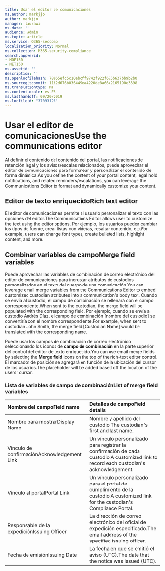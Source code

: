 ```yaml
---
title: Usar el editor de comunicaciones
ms.author: markjjo
author: markjjo
manager: laurawi
ms.date: ''
audience: Admin
ms.topic: article
ms.service: O365-seccomp
localization_priority: Normal
ms.collection: M365-security-compliance
search.appverid:
- MOE150
- MET150
ms.assetid: ''
description: ''
ms.openlocfilehash: 78865efc5c10ebcff9742f922f675b637bb9b2b0
ms.sourcegitcommit: 1162d676b036449ea4220de8a6642165190e3398
ms.translationtype: MT
ms.contentlocale: es-ES
ms.lasthandoff: 09/20/2019
ms.locfileid: "37093128"
---
```

# <a name="use-the-communications-editor"></a><span data-ttu-id="b7df0-102">Usar el editor de comunicaciones</span><span class="sxs-lookup"><span data-stu-id="b7df0-102">Use the communications editor</span></span>

<span data-ttu-id="b7df0-103">Al definir el contenido del contenido del portal, las notificaciones de retención legal y los avisos/escalas relacionados, puede aprovechar el editor de comunicaciones para formatear y personalizar el contenido de forma dinámica.</span><span class="sxs-lookup"><span data-stu-id="b7df0-103">As you define the content of your portal content, legal hold notifications, and related reminders/escalations, you can leverage the Communications Editor to format and dynamically customize your content.</span></span>

## <a name="rich-text-editor"></a><span data-ttu-id="b7df0-104">Editor de texto enriquecido</span><span class="sxs-lookup"><span data-stu-id="b7df0-104">Rich text editor</span></span> 

<span data-ttu-id="b7df0-105">El editor de comunicaciones permite al usuario personalizar el texto con las opciones del editor.</span><span class="sxs-lookup"><span data-stu-id="b7df0-105">The Communications Editor allows user to customize the text using the editor options.</span></span> <span data-ttu-id="b7df0-106">Por ejemplo, los usuarios pueden cambiar los tipos de fuente, crear listas con viñetas, resaltar contenido, etc.</span><span class="sxs-lookup"><span data-stu-id="b7df0-106">For example, users can change font types, create bulleted lists, highlight content, and more.</span></span> 

## <a name="merge-field-variables"></a><span data-ttu-id="b7df0-107">Combinar variables de campo</span><span class="sxs-lookup"><span data-stu-id="b7df0-107">Merge field variables</span></span>

<span data-ttu-id="b7df0-108">Puede aprovechar las variables de combinación de correo electrónico del editor de comunicaciones para incrustar atributos de custodios personalizados en el texto del cuerpo de una comunicación.</span><span class="sxs-lookup"><span data-stu-id="b7df0-108">You can leverage email merge variables from the Communications Editor to embed customized custodian attributes into a communication's body text.</span></span> <span data-ttu-id="b7df0-109">Cuando se envía al custodio, el campo de combinación se rellenará con el campo correspondiente.</span><span class="sxs-lookup"><span data-stu-id="b7df0-109">When sent to the custodian, the merge field will be populated with the corresponding field.</span></span> <span data-ttu-id="b7df0-110">Por ejemplo, cuando se envía a custodio Andrés Díaz, el campo de combinación [nombre del custodio] se convertiría con el nombre correspondiente.</span><span class="sxs-lookup"><span data-stu-id="b7df0-110">For example, when sent to custodian John Smith, the merge field [Custodian Name] would be translated with the corresponding name.</span></span> 

<span data-ttu-id="b7df0-111">Puede usar los campos de combinación de correo electrónico seleccionando los iconos de **campo de combinación** en la parte superior del control del editor de texto enriquecido.</span><span class="sxs-lookup"><span data-stu-id="b7df0-111">You can use email merge fields by selecting the **Merge field** icons on the top of the rich-text editor control.</span></span> <span data-ttu-id="b7df0-112">El marcador de posición se agregará en función de la ubicación del cursor de los usuarios.</span><span class="sxs-lookup"><span data-stu-id="b7df0-112">The placeholder will be added based off the location of the users' cursor.</span></span> 

### <a name="list-of-merge-field-variables"></a><span data-ttu-id="b7df0-113">Lista de variables de campo de combinación</span><span class="sxs-lookup"><span data-stu-id="b7df0-113">List of merge field variables</span></span>

| <span data-ttu-id="b7df0-114">Nombre del campo</span><span class="sxs-lookup"><span data-stu-id="b7df0-114">Field name</span></span>                  | <span data-ttu-id="b7df0-115">Detalles de campo</span><span class="sxs-lookup"><span data-stu-id="b7df0-115">Field details</span></span> | 
| :------------------- | :------------------- |
| <span data-ttu-id="b7df0-116">Nombre para mostrar</span><span class="sxs-lookup"><span data-stu-id="b7df0-116">Display Name</span></span>  | <span data-ttu-id="b7df0-117">Nombre y apellido del custodio.</span><span class="sxs-lookup"><span data-stu-id="b7df0-117">The custodian's first and last name.</span></span> | 
| <span data-ttu-id="b7df0-118">Vínculo de confirmación</span><span class="sxs-lookup"><span data-stu-id="b7df0-118">Acknowledgement Link</span></span> | <span data-ttu-id="b7df0-119">Un vínculo personalizado para registrar la confirmación de cada custodio.</span><span class="sxs-lookup"><span data-stu-id="b7df0-119">A customized link to record each custodian's acknowledgement.</span></span>|                 |
| <span data-ttu-id="b7df0-120">Vínculo al portal</span><span class="sxs-lookup"><span data-stu-id="b7df0-120">Portal Link</span></span>     | <span data-ttu-id="b7df0-121">Un vínculo personalizado para el portal de cumplimiento de la custodio.</span><span class="sxs-lookup"><span data-stu-id="b7df0-121">A customized link for the custodian's Compliance Portal.</span></span>|                |
| <span data-ttu-id="b7df0-122">Responsable de la expedición</span><span class="sxs-lookup"><span data-stu-id="b7df0-122">Issuing Officer</span></span>                   | <span data-ttu-id="b7df0-123">La dirección de correo electrónico del oficial de expedición especificado.</span><span class="sxs-lookup"><span data-stu-id="b7df0-123">The email address of the specified issuing officer.</span></span>|                   |
| <span data-ttu-id="b7df0-124">Fecha de emisión</span><span class="sxs-lookup"><span data-stu-id="b7df0-124">Issuing Date</span></span>                   | <span data-ttu-id="b7df0-125">La fecha en que se emitió el aviso (UTC).</span><span class="sxs-lookup"><span data-stu-id="b7df0-125">The date that the notice was issued (UTC).</span></span>              |